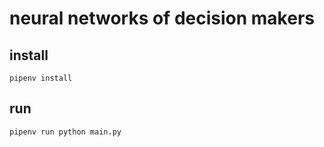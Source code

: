 # neural networks of decision makers

## install
`pipenv install`

## run
`pipenv run python main.py`
